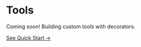 # Tools

Coming soon! Building custom tools with decorators.

[See Quick Start →](/getting-started/quick-start)
